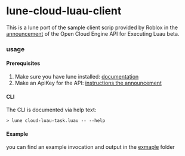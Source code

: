 # lune-cloud-luau-client

This is a lune port of the sample client scrip provided by Roblox in the
[announcement](https://devforum.roblox.com/t/beta-open-cloud-engine-api-for-executing-luau/3172185?u=itsfrank17) of the Open Cloud
Engine API for Executing Luau beta.

### usage

#### Prerequisites

1. Make sure you have lune installed: [documentation](https://lune-org.github.io/docs/getting-started/1-installation)
2. Make an ApiKey for the API: [instructions the announcement](https://devforum.roblox.com/t/beta-open-cloud-engine-api-for-executing-luau/3172185?u=itsfrank17)

#### CLI

The CLI is documented via help text:
```
> lune cloud-luau-task.luau -- --help
```

#### Example

you can find an example invocation and output in the [exmaple](example) folder
